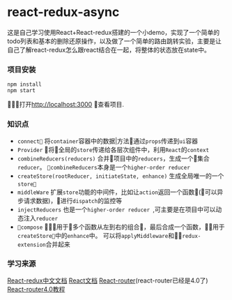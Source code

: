 # react-redux-async
这是自己学习使用React+React-redux搭建的一个小demo，实现了一个简单的todo列表和基本的删除还原操作，以及做了一个简单的路由跳转实验，主要是让自己了解react-redux怎么跟react结合在一起，将整体的状态放在state中。

### 项目安装
    npm install
    npm start
打开[http://localhost:3000](http://localhost:3000) 查看项目.

### 知识点
- `connect`
将`container`容器中的数据|方法通过`props`传递到`ui`容器
- `Provider`
将全局的`store`传递给各层次组件中，利用`React`的`context`
- `combineReducers(reducers)`
合并项目中的`reducers`，生成一个集合`reducer`。
`combineReducers`本身是一个`higher-order reducer`
- `createStore(rootReducer, initiateState, enhance)`
生成全局唯一的一个`store`
- `middleWare`
扩展`store`功能的中间件，比如让`action`返回一个函数(可以异步请求数据)，进行`dispatch`的监控等
- `injectReducers`
也是一个`higher-order reducer `,可主要是在项目中可以动态注入`reducer`
-  `compose`
用于多个函数从左到右的组合，最后合成一个函数，用于`createStore`中的`enhance`中。
可以将`applyMiddleware`和`redux-extension`合并起来

### 学习来源
[React-redux中文文档](https://cn.redux.js.org/)
[React文档](https://react.docschina.org/docs/getting-started.html)
[React-router](https://react-guide.github.io/react-router-cn/)(react-router已经是4.0了)
[React-router4.0教程](https://reacttraining.com/react-router/core/guides/philosophy)

